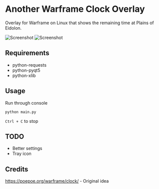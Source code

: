 
Another Warframe Clock Overlay
==============================

Overlay for Warframe on Linux that shows the remaining time at Plains of Eidolon.

![Screenshot](https://i.imgur.com/UepvIkb.png)
![Screenshot](https://i.imgur.com/oFrsany.png)

Requirements
----

- python-requests
- python-pyqt5
- python-xlib

Usage
----

Run through console

```
python main.py
```

`Ctrl + C` to stop

TODO
----

- Better settings
- Tray icon
  
Credits
----
 
https://poepoe.org/warframe/clock/ - Original idea
